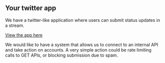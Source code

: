 ## Your twitter app

We have a twitter-like application where users can submit status updates in a stream.

[View the app here](https://[[HOST_SUBDOMAIN]]-3000-[[KATACODA_HOST]].environments.katacoda.com/tweets)

We would like to have a system that allows us to connect to an internal API and take action on accounts.
A very simple action could be rate limiting calls to GET APIs, or blocking submission due to spam.
